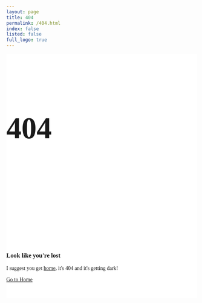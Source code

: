 ```yaml
---
layout: page
title: 404
permalink: /404.html
index: false
listed: false
full_logo: true
---
```

<section class="page_404 wrapper bg-white ">
   <div class="container">
      <div class="row">
         <div class="col-sm-12 ">
            <div class="col-sm-112 text-center">
               <div class="four_zero_four_bg">
                  <h1 class="text-center ">404</h1>
               </div>
               <div class="contant_box_404">
                  <h3 class="display-4 mb-3">
                     Look like you're lost
                  </h3>
                  <p class="lead fs-lg">I suggest you get <a href="{{ site.url }}">home</a>, it's 404 and it's getting dark!</p>
                  <a href="{{ site.url }}" class="btn btn-primary me-1 mb-2 mb-md-0">Go to Home</a>
               </div>
            </div>
         </div>
      </div>
   </div>
</section>
<style>
   .page_404{ padding:40px 0; background:#fff; font-family: 'Arvo', serif;
   }
   .page_404  img{ width:100%;}
   .four_zero_four_bg{
   background-image: url(/assets/img/dribbble_1.gif);
   height: 400px;
   background-position: center;
   }
   .four_zero_four_bg h1{
   font-size:80px;
   }
   .four_zero_four_bg h3{
   font-size:80px;
   }
   .contant_box_404{ margin-top:-50px;}
</style>